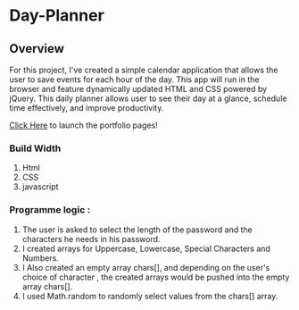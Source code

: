 # Day-Planner

## Overview

For this project, I've created a simple calendar application that allows the user to save events for each hour of the day. This app will run in the browser and feature dynamically updated HTML and CSS powered by jQuery.
 This daily planner allows user to see their day at a glance, schedule time effectively, and improve productivity.

[Click Here](https://deepshikhasingh90.github.io/Day-Planner/) to launch the portfolio pages!


### Build Width
1. Html
2. CSS
3. javascript

### Programme logic :

1. The user is asked to select the length of the password and the characters he needs in his password. 
2. I created arrays for Uppercase, Lowercase, Special Characters and Numbers.
3. I Also created an empty array chars[], and depending on the user's choice of character , the created arrays would be pushed into the empty array chars[].
4. I used Math.random to randomly select values from the chars[] array.

